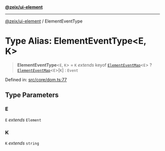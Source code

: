 [**@zeix/ui-element**](../README.md)

***

[@zeix/ui-element](../globals.md) / ElementEventType

# Type Alias: ElementEventType\<E, K\>

> **ElementEventType**\<`E`, `K`\> = `K` *extends* keyof [`ElementEventMap`](ElementEventMap.md)\<`E`\> ? [`ElementEventMap`](ElementEventMap.md)\<`E`\>\[`K`\] : `Event`

Defined in: [src/core/dom.ts:77](https://github.com/zeixcom/ui-element/blob/a6fb4a88fd37bb5ca41823947687e8a37d5f2e08/src/core/dom.ts#L77)

## Type Parameters

### E

`E` *extends* `Element`

### K

`K` *extends* `string`
